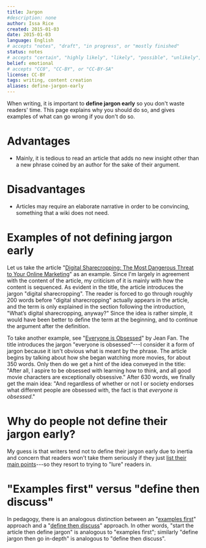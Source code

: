 ```yaml
---
title: Jargon
#description: none
author: Issa Rice
created: 2015-01-03
date: 2015-01-03
language: English
# accepts "notes", "draft", "in progress", or "mostly finished"
status: notes
# accepts "certain", "highly likely", "likely", "possible", "unlikely", "highly unlikely", "remote", "impossible", "log", "emotional", or "fiction"
belief: emotional
# accepts "CC0", "CC-BY", or "CC-BY-SA"
license: CC-BY
tags: writing, content creation
aliases: define-jargon-early
---
```


When writing, it is important to **define jargon early** so you don't waste readers' time.
This page explains why you should do so, and gives examples of what can go wrong if you don't do so.

# Advantages

- Mainly, it is tedious to read an article that adds no new insight other than a new phrase coined by an author for the sake of their argument.

# Disadvantages

- Articles may require an elaborate narrative in order to be convincing, something that a wiki does not need.

# Examples of not defining jargon early

Let us take the article "[Digital Sharecropping: The Most Dangerous Threat to Your Online Marketing](http://www.copyblogger.com/digital-sharecropping/)" as an example.
Since I'm largely in agreement with the content of the article, my criticism of it is mainly with how the content is sequenced.
As evident in the title, the article introduces the jargon "digital sharecropping".
The reader is forced to go through roughly 200 words before "digital sharecropping" actually appears in the article, and the term is only explained in the section following the introduction, "What’s digital sharecropping, anyway?"
Since the idea is rather simple, it would have been better to define the term at the beginning, and to continue the argument after the definition.

To take another example, see "[Everyone is Obsessed](http://jeanfan.me/2015/01/02/everyone-is-obsessed/)" by Jean Fan.
The title introduces the jargon "everyone is obsessed"---I consider it a form of jargon because it isn't obvious what is meant by the phrase.
The article begins by talking about how she began watching more movies, for about 350 words.
Only then do we get a hint of the idea conveyed in the title: "After all, I aspire to be obsessed with learning how to think, and all good movie characters are exceptionally obsessive."
After 630 words, we finally get the main idea: "And regardless of whether or not I or society endorses what different people are obsessed with, the fact is that *everyone is obsessed*."

# Why do people not define their jargon early?

My guess is that writers tend not to define their jargon early due to inertia and concern that readers won't take them seriously if they just [list their main points](http://www.paulgraham.com/nthings.html)---so they resort to trying to "lure" readers in.

# "Examples first" versus "define then discuss"

In pedagogy, there is an analogous distinction between an "[examples first](http://learning.subwiki.org/wiki/Examples_first)" approach and a "[define then discuss](http://learning.subwiki.org/wiki/Define_then_discuss)" approach.
In other words, "start the article then define jargon" is analogous to "examples first"; similarly "define jargon then go in-depth" is analogous to "define then discuss".
